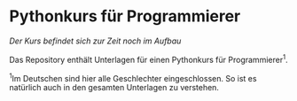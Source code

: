 # Pythonkurs für Programmierer

*Der Kurs befindet sich zur Zeit noch im Aufbau*

Das Repository enthält Unterlagen für einen Pythonkurs für Programmierer<sup>1</sup>. 

<sup>1</sup>Im Deutschen sind hier alle Geschlechter eingeschlossen. So ist es natürlich auch in den gesamten Unterlagen zu verstehen.